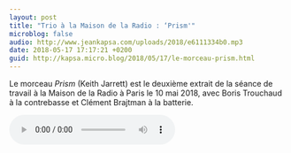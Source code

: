 ```yaml
---
layout: post
title: "Trio à la Maison de la Radio : ‘Prism'"
microblog: false
audio: http://www.jeankapsa.com/uploads/2018/e6111334b0.mp3
date: 2018-05-17 17:17:21 +0200
guid: http://kapsa.micro.blog/2018/05/17/le-morceau-prism.html
---
```

Le morceau _Prism_  (Keith Jarrett) est le deuxième extrait de la séance de travail à la Maison de la Radio à Paris le 10 mai 2018, avec Boris Trouchaud à la contrebasse et Clément Brajtman à la batterie.

<audio controls="controls" src="http://www.jeankapsa.com/uploads/2018/e6111334b0.mp3" />
